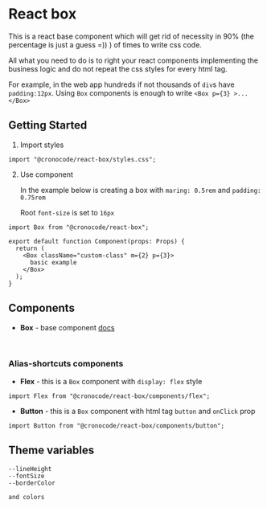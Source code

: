 # React box

This is a react base component which will get rid of necessity in 90% (the percentage is just a guess =)) ) of times to write css code.

All what you need to do is to right your react components implementing the business logic and do not repeat the css styles for every html tag.

For example, in the web app hundreds if not thousands of `div`s have `padding:12px`. Using `Box` components is enough to write `<Box p={3} >...</Box>`

## Getting Started

1. Import styles

```
import "@cronocode/react-box/styles.css";
```

2. Use component

   In the example below is creating a box with `maring: 0.5rem` and `padding: 0.75rem`

   Root `font-size` is set to `16px`

```
import Box from "@cronocode/react-box";

export default function Component(props: Props) {
  return (
    <Box className="custom-class" m={2} p={3}>
      basic example
    </Box>
  );
}
```

## Components

- **Box** - base component [docs](docs/box.md)

<br/>

### Alias-shortcuts components

- **Flex** - this is a `Box` component with `display: flex` style

```
import Flex from "@cronocode/react-box/components/flex";
```

- **Button** - this is a `Box` component with html tag `button` and `onClick` prop

```
import Button from "@cronocode/react-box/components/button";
```

## Theme variables

```
--lineHeight
--fontSize
--borderColor

and colors
```
